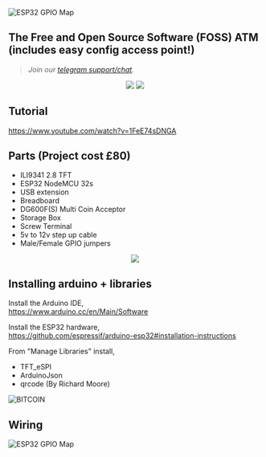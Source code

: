 
![ESP32 GPIO Map](https://i.imgur.com/djuJF6L.png)

## The Free and Open Source Software (FOSS) ATM (includes easy config access point!)

> <i>Join our <a href="https://t.me/makerbits">telegram support/chat</a>.</i>

<p align="center">
  <img src="https://i.imgur.com/68MP0xP.jpg">
  <img src="https://i.imgur.com/JFVVKwo.jpg">
</p>

## Tutorial

https://www.youtube.com/watch?v=1FeE74sDNGA

## Parts (Project cost £80)
* ILI9341 2.8 TFT
* ESP32 NodeMCU 32s
* USB extension
* Breadboard
* DG600F(S) Multi Coin Acceptor
* Storage Box 
* Screw Terminal
* 5v to 12v step up cable
* Male/Female GPIO jumpers

<p align="center">
  <img src="https://i.imgur.com/h4DpLNc.jpg">
</p>

## Installing arduino + libraries

Install the Arduino IDE,<br>
https://www.arduino.cc/en/Main/Software

Install the ESP32 hardware,<br>
https://github.com/espressif/arduino-esp32#installation-instructions

From "Manage Libraries" install,<br>
* TFT_eSPI
* ArduinoJson
* qrcode (By Richard Moore)

![BITCOIN](https://i.imgur.com/mCfnhZN.png)

## Wiring

![ESP32 GPIO Map](https://i.imgur.com/sRI8A6M.png)
